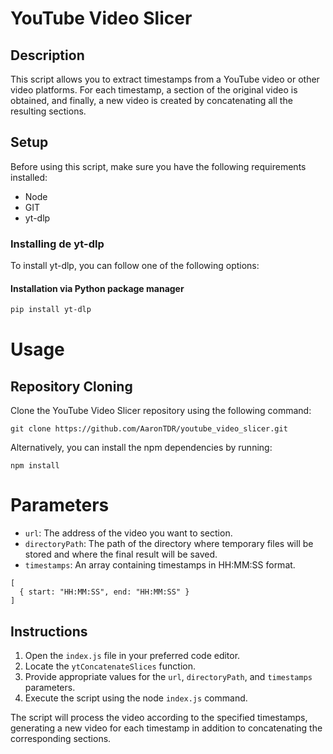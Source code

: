 # YouTube Video Slicer

## Description

This script allows you to extract timestamps from a YouTube video or other video platforms. For each timestamp, a section of the original video is obtained, and finally, a new video is created by concatenating all the resulting sections.

## Setup

Before using this script, make sure you have the following requirements installed:

- Node
- GIT
- yt-dlp

### Installing de yt-dlp

To install yt-dlp, you can follow one of the following options:

#### Installation via Python package manager

```bash
pip install yt-dlp
```

# Usage

## Repository Cloning

Clone the YouTube Video Slicer repository using the following command:

```
git clone https://github.com/AaronTDR/youtube_video_slicer.git
```

Alternatively, you can install the npm dependencies by running:

```
npm install
```

# Parameters

- `url`: The address of the video you want to section.
- `directoryPath`: The path of the directory where temporary files will be stored and where the final result will be saved.
- `timestamps`: An array containing timestamps in HH:MM:SS format.

```
[
  { start: "HH:MM:SS", end: "HH:MM:SS" }
]
```

## Instructions

1. Open the `index.js` file in your preferred code editor.
2. Locate the `ytConcatenateSlices` function.
3. Provide appropriate values for the `url`, `directoryPath`, and `timestamps` parameters.
4. Execute the script using the node `index.js` command.

The script will process the video according to the specified timestamps, generating a new video for each timestamp in addition to concatenating the corresponding sections.
